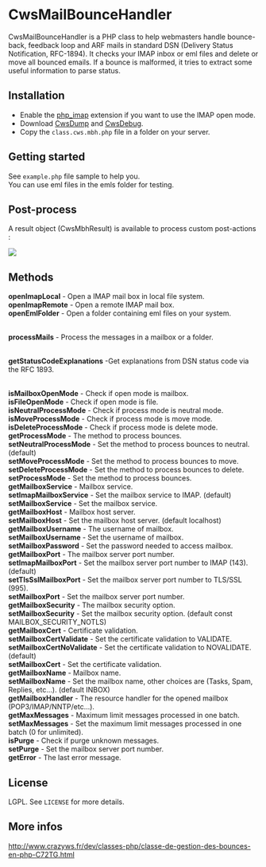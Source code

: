 # CwsMailBounceHandler

CwsMailBounceHandler is a PHP class to help webmasters handle bounce-back, feedback loop and ARF mails in standard DSN (Delivery Status Notification, RFC-1894).
It checks your IMAP inbox or eml files and delete or move all bounced emails.
If a bounce is malformed, it tries to extract some useful information to parse status.

## Installation

* Enable the [php_imap](http://php.net/manual/en/book.imap.php) extension if you want to use the IMAP open mode.
* Download [CwsDump](https://github.com/crazy-max/CwsDump) and [CwsDebug](https://github.com/crazy-max/CwsDebug).
* Copy the ``class.cws.mbh.php`` file in a folder on your server.

## Getting started

See ``example.php`` file sample to help you.<br />
You can use eml files in the emls folder for testing.

## Post-process

A result object (CwsMbhResult) is available to process custom post-actions :

![](https://raw.github.com/crazy-max/CwsMailBounceHandler/master/example.png)

## Methods

**openImapLocal** - Open a IMAP mail box in local file system.<br />
**openImapRemote** - Open a remote IMAP mail box.<br />
**openEmlFolder** - Open a folder containing eml files on your system.<br /><br />

**processMails** - Process the messages in a mailbox or a folder.<br /><br />

**getStatusCodeExplanations** -Get explanations from DSN status code via the RFC 1893.<br /><br />

**isMailboxOpenMode** - Check if open mode is mailbox.<br />
**isFileOpenMode** - Check if open mode is file.<br />
**isNeutralProcessMode** - Check if process mode is neutral mode.<br />
**isMoveProcessMode** - Check if process mode is move mode.<br />
**isDeleteProcessMode** - Check if process mode is delete mode.<br />
**getProcessMode** - The method to process bounces.<br />
**setNeutralProcessMode** - Set the method to process bounces to neutral. (default)<br />
**setMoveProcessMode** - Set the method to process bounces to move.<br />
**setDeleteProcessMode** - Set the method to process bounces to delete.<br />
**setProcessMode** - Set the method to process bounces.<br />
**getMailboxService** - Mailbox service.<br />
**setImapMailboxService** - Set the mailbox service to IMAP. (default)<br />
**setMailboxService** - Set the mailbox service.<br />
**getMailboxHost** - Mailbox host server.<br />
**setMailboxHost** - Set the mailbox host server. (default localhost)<br />
**getMailboxUsername** - The username of mailbox.<br />
**setMailboxUsername** - Set the username of mailbox.<br />
**setMailboxPassword** - Set the password needed to access mailbox.<br />
**getMailboxPort** - The mailbox server port number.<br />
**setImapMailboxPort** - Set the mailbox server port number to IMAP (143). (default)<br />
**setTlsSslMailboxPort** - Set the mailbox server port number to TLS/SSL (995).<br />
**setMailboxPort** - Set the mailbox server port number.<br />
**getMailboxSecurity** - The mailbox security option.<br />
**setMailboxSecurity** - Set the mailbox security option. (default const MAILBOX_SECURITY_NOTLS)<br />
**getMailboxCert** - Certificate validation.<br />
**setMailboxCertValidate** - Set the certificate validation to VALIDATE.<br />
**setMailboxCertNoValidate** - Set the certificate validation to NOVALIDATE. (default)<br />
**setMailboxCert** - Set the certificate validation.<br />
**getMailboxName** - Mailbox name.<br />
**setMailboxName** - Set the mailbox name, other choices are (Tasks, Spam, Replies, etc...). (default INBOX)<br />
**getMailboxHandler** - The resource handler for the opened mailbox (POP3/IMAP/NNTP/etc...).<br />
**getMaxMessages** - Maximum limit messages processed in one batch.<br />
**setMaxMessages** - Set the maximum limit messages processed in one batch (0 for unlimited).<br />
**isPurge** - Check if purge unknown messages.<br />
**setPurge** - Set the mailbox server port number.<br />
**getError** - The last error message.<br />

## License

LGPL. See ``LICENSE`` for more details.

## More infos

http://www.crazyws.fr/dev/classes-php/classe-de-gestion-des-bounces-en-php-C72TG.html
